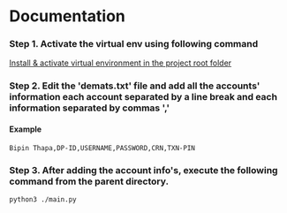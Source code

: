 # Documentation

### Step 1. Activate the virtual env using following command

[Install & activate virtual environment in the project root folder](https://uoa-eresearch.github.io/eresearch-cookbook/recipe/2014/11/26/python-virtual-env/)


### Step 2. Edit the 'demats.txt' file and add all the accounts' information each account separated by a line break and each information separated by commas ','

#### Example

`Bipin Thapa,DP-ID,USERNAME,PASSWORD,CRN,TXN-PIN`

### Step 3. After adding the account info's, execute the following command from the parent directory.

`python3 ./main.py`
